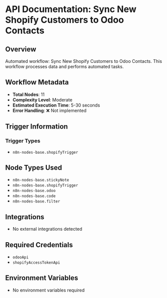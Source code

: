 # API Documentation: Sync New Shopify Customers to Odoo Contacts

## Overview
Automated workflow: Sync New Shopify Customers to Odoo Contacts. This workflow processes data and performs automated tasks.

## Workflow Metadata
- **Total Nodes**: 11
- **Complexity Level**: Moderate
- **Estimated Execution Time**: 5-30 seconds
- **Error Handling**: ❌ Not implemented

## Trigger Information
### Trigger Types
- `n8n-nodes-base.shopifyTrigger`

## Node Types Used
- `n8n-nodes-base.stickyNote`
- `n8n-nodes-base.shopifyTrigger`
- `n8n-nodes-base.odoo`
- `n8n-nodes-base.code`
- `n8n-nodes-base.filter`

## Integrations
- No external integrations detected

## Required Credentials
- `odooApi`
- `shopifyAccessTokenApi`

## Environment Variables
- No environment variables required
